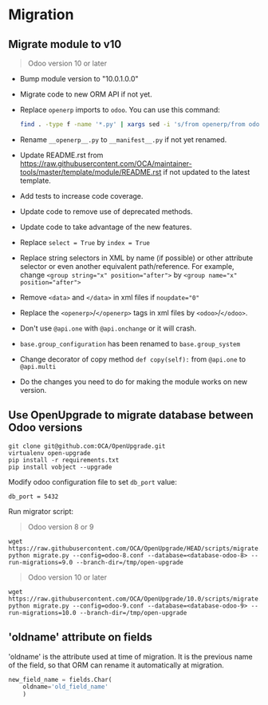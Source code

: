 # Migration

## Migrate module to v10

> Odoo version 10 or later

- Bump module version to "10.0.1.0.0"
- Migrate code to new ORM API if not yet.
- Replace `openerp` imports to `odoo`. You can use this command:

  ```bash
  find . -type f -name '*.py' | xargs sed -i 's/from openerp/from odoo/g'
  ```

- Rename `__openerp__.py` to `__manifest__.py` if not yet renamed.

- Update README.rst from <https://raw.githubusercontent.com/OCA/maintainer-tools/master/template/module/README.rst> if not updated to the latest template.

- Add tests to increase code coverage.

- Update code to remove use of deprecated methods.

- Update code to take advantage of the new features.

- Replace `select = True` by `index = True`

- Replace string selectors in XML by name (if possible) or other attribute selector or even another equivalent path/reference. For example, change `<group string="x" position="after">` by `<group name="x" position="after">`

- Remove `<data>` and `</data>` in xml files if `noupdate="0"`

- Replace the `<openerp>`/`</openerp>` tags in xml files by `<odoo>`/`</odoo>`.

- Don't use `@api.one` with `@api.onchange` or it will crash.

- `base.group_configuration` has been renamed to `base.group_system`

- Change decorator of copy method `def copy(self):` from `@api.one` to `@api.multi`

- Do the changes you need to do for making the module works on new version.

## Use OpenUpgrade to migrate database between Odoo versions

```
git clone git@github.com:OCA/OpenUpgrade.git
virtualenv open-upgrade
pip install -r requirements.txt
pip install vobject --upgrade
```

Modify odoo configuration file to set `db_port` value:

```
db_port = 5432
```

Run migrator script:

> Odoo version 8 or 9

```
wget https://raw.githubusercontent.com/OCA/OpenUpgrade/HEAD/scripts/migrate.py
python migrate.py --config=odoo-8.conf --database=<database-odoo-8> --run-migrations=9.0 --branch-dir=/tmp/open-upgrade
```

> Odoo version 10 or later

```
wget https://raw.githubusercontent.com/OCA/OpenUpgrade/10.0/scripts/migrate.py
python migrate.py --config=odoo-9.conf --database=<database-odoo-9> --run-migrations=10.0 --branch-dir=/tmp/open-upgrade
```

## 'oldname' attribute on fields

'oldname' is the attribute used at time of migration. It is the previous name of the field, so that ORM can rename it automatically at migration.

```python
new_field_name = fields.Char(
    oldname='old_field_name'
    )
```
